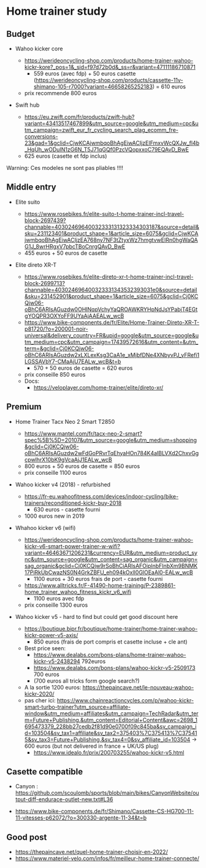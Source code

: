 
# Home trainer study

## Budget 

- Wahoo kicker core
    - https://werideoncycling-shop.com/products/home-trainer-wahoo-kickr-kore?_pos=1&_sid=f97d72b0d&_ss=r&variant=47111186710871
        - 559 euros (avec fdp) + 50 euros casette (https://werideoncycling-shop.com/products/cassette-11v-shimano-105-r7000?variant=46658265252183) = 610 euros
    - prix recommende 800 euros

- Swift hub
    - https://eu.zwift.com/fr/products/zwift-hub?variant=43413517467899&utm_source=google&utm_medium=cpc&utm_campaign=zwift_eur_fr_cycling_search_plag_ecomm_fre-conversions-23&gad=1&gclid=CjwKCAjwmbqoBhAgEiwACIjzEIFmxvWcQXJw_fl4b_HqUh_wODuIN1zG6N_T5J71qGQf0PzcVQopxxoC79EQAvD_BwE
    - 625 euros (casette et fdp inclus)

 Warning: Ces modeles ne sont pas pliables !!!!

## Middle entry

- Elite suito
    - https://www.rosebikes.fr/elite-suito-t-home-trainer-incl-travel-block-2697439?channable=40302469640032333131323334303187&source=detail&sku=231123401&product_shape=1&article_size=6075&gclid=CjwKCAjwmbqoBhAgEiwACIjzEA768ny7NF3tZtyxWz7hmgtvwEIRn0hgWaQAG1J_8wrHRgxV7pbcTBoCnrgQAvD_BwE
    - 455 euros + 50 euros de casette


- Elite direto XR-T
    - https://www.rosebikes.fr/elite-direto-xr-t-home-trainer-incl-travel-block-2699713?channable=403024696400323331343532393031e0&source=detail&sku=231452901&product_shape=1&article_size=6075&gclid=Cj0KCQjw06-oBhC6ARIsAGuzdw0OHINqpVchyYaQROAWKRYHpNdJsYPabjT4EGtgYOQPR3OXYoFF9UYaAjAAEALw_wcB
    - https://www.bike-components.de/fr/Elite/Home-Trainer-Direto-XR-T-p81720/?o=200001-noir-universal&delivery_country=FR&upid=google&utm_source=google&utm_medium=cpc&utm_campaign=17439572616&utm_content=&utm_term=&gclid=Cj0KCQjw06-oBhC6ARIsAGuzdw2xLXLexKsg3CaA1e_xMjbfDNe4XNbyvPJ_yFRefi1LGSSAVbY7-CMaAjU7EALw_wcB&t=b
        - 570 + 50 euros de casette = 620 euros 
    - prix conseille 850 euros
    - Docs: 
        - https://veloplayer.com/home-trainer/elite/direto-xr/


## Premium 

- Home Trainer Tacx Neo 2 Smart T2850
   - https://www.mantel.com/fr/tacx-neo-2-smart?spec%5B%5D=20107&utm_source=google&utm_medium=shopping&gclid=Cj0KCQjw06-oBhC6ARIsAGuzdw2wFdGoPRvrTqEhyaHOn784K4aIBLVXd2ChxvGgcpwlhrX10bK9gVcaAjJ1EALw_wcB
    - 800 euros + 50 euros de casette = 850 euros 
   - prix conseille 1100 euros


- Wahoo kicker v4 (2018) - refurbished
    - https://fr-eu.wahoofitness.com/devices/indoor-cycling/bike-trainers/reconditioned-kickr-buy-2018 
        - 630 euros - casette fourni
    - 1000 euros new in 2019 

- Whahoo kicker v6 (wifi)
    - https://werideoncycling-shop.com/products/home-trainer-wahoo-kickr-v6-smart-power-trainer-w-wifi?variant=46463671206231&currency=EUR&utm_medium=product_sync&utm_source=google&utm_content=sag_organic&utm_campaign=sag_organic&gclid=Cj0KCQjw9rSoBhCiARIsAFOiplnbFInbXm9BNMK17PiRkUbCwazNS0N4GrkZBFU_eh094kOxlI0GlOEaAl0-EALw_wcB
        - 1100 euros  + 30 euros frais de port  -  casette fourni
    - https://www.alltricks.fr/F-41490-home-training/P-2389861-home_trainer_wahoo_fitness_kickr_v6_wifi 
        - 1100 euros avec fdp
    - prix conseille 1300 euros

- Wahoo kicker v5 - hard to find but could get good discount here
    - https://boutique.bipr.fr/boutique/home-trainer/home-trainer-wahoo-kickr-power-v5-axis/
        - 850 euros (frais de port compris et casette incluse + cle ant) 
    - Best price seen:
        -  https://www.dealabs.com/bons-plans/home-trainer-wahoo-kickr-v5-2438294 792euros
        - https://www.dealabs.com/bons-plans/wahoo-kickr-v5-2509173 700 euros
        -  (700 euros all tricks form google search?)
    - A la sortie 1200 euros: https://thepaincave.net/le-nouveau-wahoo-kickr-2020/
    - pas cher ici: https://www.chainreactioncycles.com/p/wahoo-kickr-smart-turbo-trainer?utm_source=affiliate-window&utm_medium=affiliates&utm_campaign=TechRadar&utm_term=Future+Publishing.&utm_content=Editorial+Content&awc=2698_1695473379_228bb27cedb2f81d90e0700f09c845ba&sv_campaign_id=103504&sv_tax1=affiliate&sv_tax2=375403%7C375413%7C375415&sv_tax3=Future+Publishing.&sv_tax4=0&sv_affiliate_id=103504 -> 600 euros  (but not delivered in france + UK/US plug)
        - https://www.idealo.fr/prix/200703255/wahoo-kickr-v5.html

    

## Casette compatible

- Canyon : https://github.com/scoulomb/sports/blob/main/bikes/CanyonWebsite/output-diff-endurace-outlet-new.txt#L36

- https://www.bike-components.de/fr/Shimano/Cassette-CS-HG700-11-11-vitesses-p62072/?o=300330-argente-11-34&t=b


## Good post

 - https://thepaincave.net/quel-home-trainer-choisir-en-2022/
 - https://www.materiel-velo.com/infos/fr/meilleur-home-trainer-connecte/